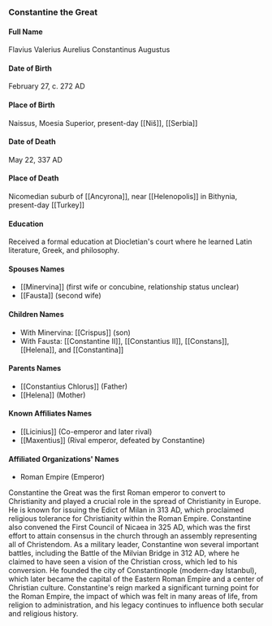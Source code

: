 ### Constantine the Great

#### Full Name

Flavius Valerius Aurelius Constantinus Augustus

#### Date of Birth

February 27, c. 272 AD

#### Place of Birth

Naissus, Moesia Superior, present-day [[Niš]], [[Serbia]]

#### Date of Death

May 22, 337 AD

#### Place of Death

Nicomedian suburb of [[Ancyrona]], near [[Helenopolis]] in Bithynia, present-day [[Turkey]]

#### Education

Received a formal education at Diocletian's court where he learned Latin literature, Greek, and philosophy.

#### Spouses Names

- [[Minervina]] (first wife or concubine, relationship status unclear)
- [[Fausta]] (second wife)

#### Children Names

- With Minervina: [[Crispus]] (son)
- With Fausta: [[Constantine II]], [[Constantius II]], [[Constans]], [[Helena]], and [[Constantina]]

#### Parents Names

- [[Constantius Chlorus]] (Father)
- [[Helena]] (Mother)

#### Known Affiliates Names

- [[Licinius]] (Co-emperor and later rival)
- [[Maxentius]] (Rival emperor, defeated by Constantine)

#### Affiliated Organizations' Names

- Roman Empire (Emperor)

Constantine the Great was the first Roman emperor to convert to Christianity and played a crucial role in the spread of Christianity in Europe. He is known for issuing the Edict of Milan in 313 AD, which proclaimed religious tolerance for Christianity within the Roman Empire. Constantine also convened the First Council of Nicaea in 325 AD, which was the first effort to attain consensus in the church through an assembly representing all of Christendom. As a military leader, Constantine won several important battles, including the Battle of the Milvian Bridge in 312 AD, where he claimed to have seen a vision of the Christian cross, which led to his conversion. He founded the city of Constantinople (modern-day Istanbul), which later became the capital of the Eastern Roman Empire and a center of Christian culture. Constantine's reign marked a significant turning point for the Roman Empire, the impact of which was felt in many areas of life, from religion to administration, and his legacy continues to influence both secular and religious history.